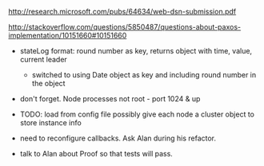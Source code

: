 http://research.microsoft.com/pubs/64634/web-dsn-submission.pdf

http://stackoverflow.com/questions/5850487/questions-about-paxos-implementation/10151660#10151660

- stateLog format: round number as key, returns object with time, value, current leader
    - switched to using Date object as key and including round number in the object

- don't forget. Node processes not root - port 1024 & up

- TODO:
    load from config file
    possibly give each node a cluster object to store instance info

- need to reconfigure callbacks. Ask Alan during his refactor.

- talk to Alan about Proof so that tests will pass.
